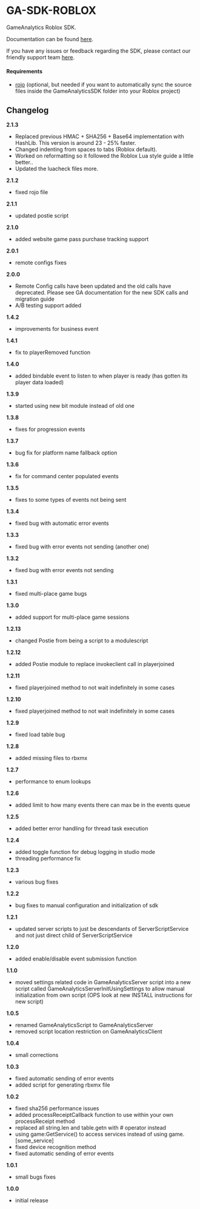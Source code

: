 GA-SDK-ROBLOX
=============

GameAnalytics Roblox SDK.

Documentation can be found [here](https://gameanalytics.com/docs/item/roblox-sdk).

If you have any issues or feedback regarding the SDK, please contact our friendly support team [here](https://gameanalytics.com/contact).

#### Requirements
* [rojo](https://github.com/LPGhatguy/rojo) (optional, but needed if you want to automatically sync the source files inside the GameAnalyticsSDK folder into your Roblox project)

Changelog
---------
<!--(CHANGELOG_TOP)-->
**2.1.3**
* Replaced previous HMAC + SHA256 + Base64 implementation with HashLib. This version is around 23 - 25% faster.
* Changed indenting from spaces to tabs (Roblox default).
* Worked on reformatting so it followed the Roblox Lua style guide a little better..
* Updated the luacheck files more.

**2.1.2**
* fixed rojo file

**2.1.1**
* updated postie script

**2.1.0**
* added website game pass purchase tracking support

**2.0.1**
* remote configs fixes

**2.0.0**
* Remote Config calls have been updated and the old calls have deprecated. Please see GA documentation for the new SDK calls and migration guide
* A/B testing support added

**1.4.2**
* improvements for business event

**1.4.1**
* fix to playerRemoved function

**1.4.0**
* added bindable event to listen to when player is ready (has gotten its player data loaded)

**1.3.9**
* started using new bit module instead of old one

**1.3.8**
* fixes for progression events

**1.3.7**
* bug fix for platform name fallback option

**1.3.6**
* fix for command center populated events

**1.3.5**
* fixes to some types of events not being sent

**1.3.4**
* fixed bug with automatic error events

**1.3.3**
* fixed bug with error events not sending (another one)

**1.3.2**
* fixed bug with error events not sending

**1.3.1**
* fixed multi-place game bugs

**1.3.0**
* added support for multi-place game sessions

**1.2.13**
* changed Postie from being a script to a modulescript

**1.2.12**
* added Postie module to replace invokeclient call in playerjoined

**1.2.11**
* fixed playerjoined method to not wait indefinitely in some cases

**1.2.10**
* fixed playerjoined method to not wait indefinitely in some cases

**1.2.9**
* fixed load table bug

**1.2.8**
* added missing files to rbxmx

**1.2.7**
* performance to enum lookups

**1.2.6**
* added limit to how many events there can max be in the events queue

**1.2.5**
* added better error handling for thread task execution

**1.2.4**
* added toggle function for debug logging in studio mode
* threading performance fix

**1.2.3**
* various bug fixes

**1.2.2**
* bug fixes to manual configuration and initialization of sdk

**1.2.1**
* updated server scripts to just be descendants of ServerScriptService and not just direct child of ServerScriptService

**1.2.0**
* added enable/disable event submission function

**1.1.0**
* moved settings related code in GameAnalyticsServer script into a new script called GameAnalyticsServerInitUsingSettings to allow manual initialization from own script (OPS look at new INSTALL instructions for new script)

**1.0.5**
* renamed GameAnalyticsScript to GameAnalyticsServer
* removed script location restriction on GameAnalyticsClient

**1.0.4**
* small corrections

**1.0.3**
* fixed automatic sending of error events
* added script for generating rbxmx file

**1.0.2**
* fixed sha256 performance issues
* added processReceiptCallback function to use within your own processReceipt method
* replaced all string.len and table.getn with # operator instead
* using game:GetService() to access services instead of using game.[some_service]
* fixed device recognition method
* fixed automatic sending of error events

**1.0.1**
* small bugs fixes

**1.0.0**
* initial release
